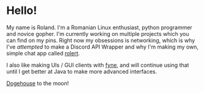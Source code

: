 # Hello!
My name is Roland. I'm a Romanian Linux enthusiast, python programmer and novice gopher. I'm currently working on multiple projects which you can find on my pins. Right now my obsessions is networking, which is why I've _attempted_ to make a Discord API Wrapper and why I'm making my own, simple chat app called [rolert](https://github.com/NotRoland/rolert-server).

I also like making UIs / GUI clients with [fyne](https://fyne.io), and will continue using that until I get better at Java to make more advanced interfaces.

[Dogehouse](https://github.com/benawad/dogehouse) to the moon!
